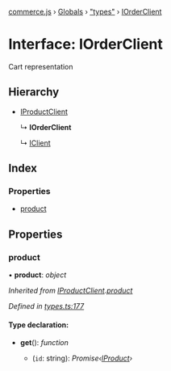 [commerce.js](../README.md) › [Globals](../globals.md) › ["types"](../modules/_types_.md) › [IOrderClient](_types_.iorderclient.md)

# Interface: IOrderClient

Cart representation

## Hierarchy

* [IProductClient](_types_.iproductclient.md)

  ↳ **IOrderClient**

  ↳ [IClient](_types_.iclient.md)

## Index

### Properties

* [product](_types_.iorderclient.md#product)

## Properties

###  product

• **product**: *object*

*Inherited from [IProductClient](_types_.iproductclient.md).[product](_types_.iproductclient.md#product)*

*Defined in [types.ts:177](https://github.com/shopjs/commerce.js/blob/c24ab5c/src/types.ts#L177)*

#### Type declaration:

* **get**(): *function*

  * (`id`: string): *Promise‹[IProduct](_types_.iproduct.md)›*
